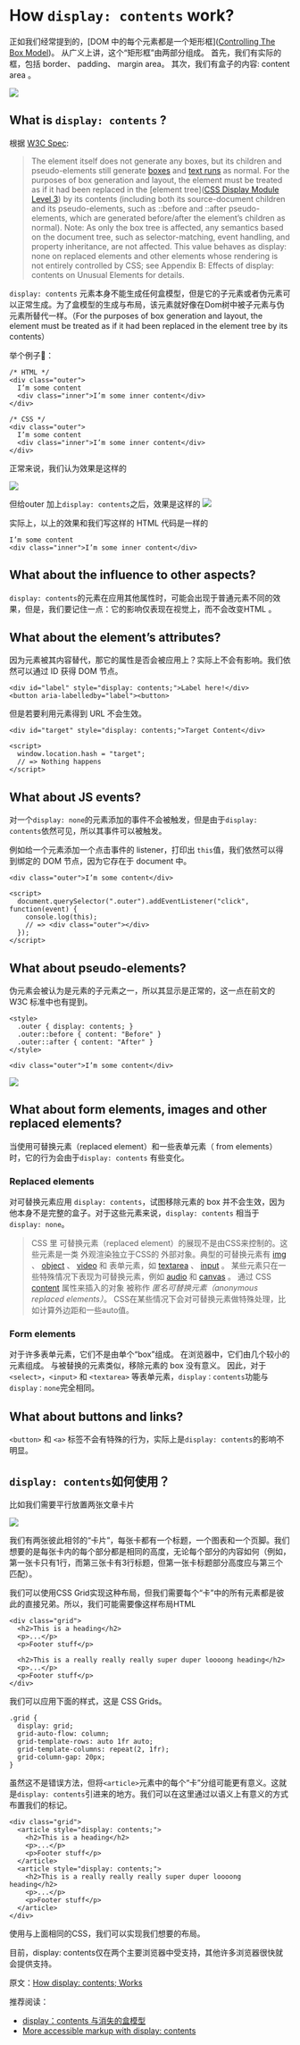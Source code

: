# How `display: contents` work?

正如我们经常提到的，[DOM 中的每个元素都是一个矩形框]([Controlling The Box Model](https://bitsofco.de/controlling-the-box-model/))。 从广义上讲，这个“矩形框”由两部分组成。 首先，我们有实际的框，包括 border、 padding、 margin area。 其次，我们有盒子的内容: content area 。

![](https://bitsofco.de/content/images/2018/03/Group-3.png)


## What is `display: contents` ?

根据 [W3C Spec](https://www.w3.org/TR/css-display-3/#box-generation):
> The element itself does not generate any boxes, but its children and pseudo-elements still generate [boxes](https://www.w3.org/TR/css-display-3/#css-box) and [text runs](https://www.w3.org/TR/css-display-3/#css-text-run) as normal. For the purposes of box generation and layout, the element must be treated as if it had been replaced in the [element tree]([CSS Display Module Level 3](https://www.w3.org/TR/css-display-3/#css-box)) by its contents (including both its source-document children and its pseudo-elements, such as ::before and ::after pseudo-elements, which are generated before/after the element’s children as normal).
> Note: As only the box tree is affected, any semantics based on the document tree, such as selector-matching, event handling, and property inheritance, are not affected.
> This value behaves as display: none on replaced elements and other elements whose rendering is not entirely controlled by CSS; see Appendix B: Effects of display: contents on Unusual Elements for details.

`display: contents` 元素本身不能生成任何盒模型，但是它的子元素或者伪元素可以正常生成。为了盒模型的生成与布局，该元素就好像在Dom树中被子元素与伪元素所替代一样。（For the purposes of box generation and layout, the element must be treated as if it had been replaced in the element tree by its contents）

举个例子🌰：

```
/* HTML */
<div class="outer">
  I’m some content
  <div class="inner">I’m some inner content</div>
</div>

/* CSS */
<div class="outer">
  I’m some content
  <div class="inner">I’m some inner content</div>
</div>
```

正常来说，我们认为效果是这样的

![](https://bitsofco.de/content/images/2018/03/Screen-Shot-2018-03-27-at-9.21.56-am.png)

但给outer 加上`display: contents`之后，效果是这样的 
![](https://bitsofco.de/content/images/2018/03/Screen-Shot-2018-03-27-at-9.23.20-am.png)

实际上，以上的效果和我们写这样的 HTML 代码是一样的

```
I’m some content
<div class="inner">I’m some inner content</div>
```

## What about the influence to other aspects?

`display: contents`的元素在应用其他属性时，可能会出现于普通元素不同的效果，但是，我们要记住一点：它的影响仅表现在视觉上，而不会改变HTML 。

## What about the element’s attributes?

因为元素被其内容替代，那它的属性是否会被应用上？实际上不会有影响。我们依然可以通过 ID  获得 DOM 节点。

```
<div id="label" style="display: contents;">Label here!</div>
<button aria-labelledby="label"><button>
```

但是若要利用元素得到 URL 不会生效。

```
<div id="target" style="display: contents;">Target Content</div>

<script>
  window.location.hash = "target";
  // => Nothing happens
</script>
```

## What about JS events?

对一个`display: none`的元素添加的事件不会被触发，但是由于`display: contents`依然可见，所以其事件可以被触发。

例如给一个元素添加一个点击事件的 listener，打印出	`this`值，我们依然可以得到绑定的 DOM 节点，因为它存在于 document 中。

```
<div class="outer">I’m some content</div>

<script>
  document.querySelector(".outer").addEventListener("click", function(event) {
    console.log(this);
    // => <div class="outer"></div>
  });
</script>
```

## What about pseudo-elements?

伪元素会被认为是元素的子元素之一，所以其显示是正常的，这一点在前文的 W3C 标准中也有提到。

```
<style>
  .outer { display: contents; }
  .outer::before { content: "Before" }
  .outer::after { content: "After" }
</style>

<div class="outer">I’m some content</div>
```

![](https://bitsofco.de/content/images/2018/03/Screen-Shot-2018-03-27-at-9.44.20-am.png)

## What about form elements, images and other replaced elements?

当使用可替换元素（replaced element）和一些表单元素（ from elements）时，它的行为会由于`display: contents` 有些变化。

### Replaced elements

对可替换元素应用 `display: contents`，试图移除元素的 box 并不会生效，因为他本身不是完整的盒子。对于这些元素来说，`display: contents` 相当于 `display: none`。

> CSS 里 可替换元素（replaced element）的展现不是由CSS来控制的。这些元素是一类 外观渲染独立于CSS的 外部对象。典型的可替换元素有  [img](https://developer.mozilla.org/zh-CN/docs/Web/HTML/Element/img) 、  [object](https://developer.mozilla.org/zh-CN/docs/Web/HTML/Element/object) 、  [video](https://developer.mozilla.org/zh-CN/docs/Web/HTML/Element/video)  和 表单元素，如 [textarea](https://developer.mozilla.org/zh-CN/docs/Web/HTML/Element/textarea) 、  [input](https://developer.mozilla.org/zh-CN/docs/Web/HTML/Element/input)  。 某些元素只在一些特殊情况下表现为可替换元素，例如 [audio](https://developer.mozilla.org/zh-CN/docs/Web/HTML/Element/audio)  和  [canvas](https://developer.mozilla.org/zh-CN/docs/Web/HTML/Element/canvas)  。 通过 CSS [content](https://developer.mozilla.org/zh-CN/docs/Web/CSS/content)  属性来插入的对象 被称作 *匿名可替换元素（*anonymous replaced elements*）*。
> CSS在某些情况下会对可替换元素做特殊处理，比如计算外边距和一些auto值。

### Form elements

对于许多表单元素，它们不是由单个“box”组成。 在浏览器中，它们由几个较小的元素组成。 与被替换的元素类似，移除元素的 box 没有意义。 因此，对于 `<select>`，`<input>` 和 `<textarea>` 等表单元素，`display：contents`功能与`display：none`完全相同。

## What about buttons and links?

`<button>` 和 `<a>` 标签不会有特殊的行为，实际上是`display: contents`的影响不明显。

## `display: contents`如何使用？

比如我们需要平行放置两张文章卡片

![](https://bitsofco.de/content/images/2018/03/Screen-Shot-2018-03-27-at-10.27.27-am.png)

我们有两张彼此相邻的“卡片”，每张卡都有一个标题，一个图表和一个页脚。我们想要的是每张卡内的每个部分都是相同的高度，无论每个部分的内容如何（例如，第一张卡只有1行，而第三张卡有3行标题，但第一张卡标题部分高度应与第三个匹配）。

我们可以使用CSS Grid实现这种布局，但我们需要每个“卡”中的所有元素都是彼此的直接兄弟。所以，我们可能需要像这样布局HTML

```
<div class="grid">
  <h2>This is a heading</h2>
  <p>...</p>
  <p>Footer stuff</p>
    
  <h2>This is a really really really super duper loooong heading</h2>
  <p>...</p>
  <p>Footer stuff</p>
</div>
```

我们可以应用下面的样式，这是 CSS Grids。

```
.grid {
  display: grid;
  grid-auto-flow: column;
  grid-template-rows: auto 1fr auto;
  grid-template-columns: repeat(2, 1fr);
  grid-column-gap: 20px;
}
```

虽然这不是错误方法，但将`<article>`元素中的每个“卡”分组可能更有意义。这就是`display: contents`引进来的地方。我们可以在这里通过以语义上有意义的方式布置我们的标记。

```
<div class="grid">
  <article style="display: contents;">
    <h2>This is a heading</h2>
    <p>...</p>
    <p>Footer stuff</p>
  </article>
  <article style="display: contents;">
    <h2>This is a really really really super duper loooong heading</h2>
    <p>...</p>
    <p>Footer stuff</p>
  </article>
</div>
```

使用与上面相同的CSS，我们可以实现我们想要的布局。

目前，display: contents仅在两个主要浏览器中受支持，其他许多浏览器很快就会提供支持。

原文：[How display: contents; Works
](https://bitsofco.de/how-display-contents-works/)

推荐阅读：
- [display：contents 与消失的盒模型](https://www.zcfy.cc/article/vanishing-boxes-with-display-contents-1693.html)
- [More accessible markup with display: contents](https://hiddedevries.nl/en/blog/2018-04-21-more-accessible-markup-with-display-contents)
